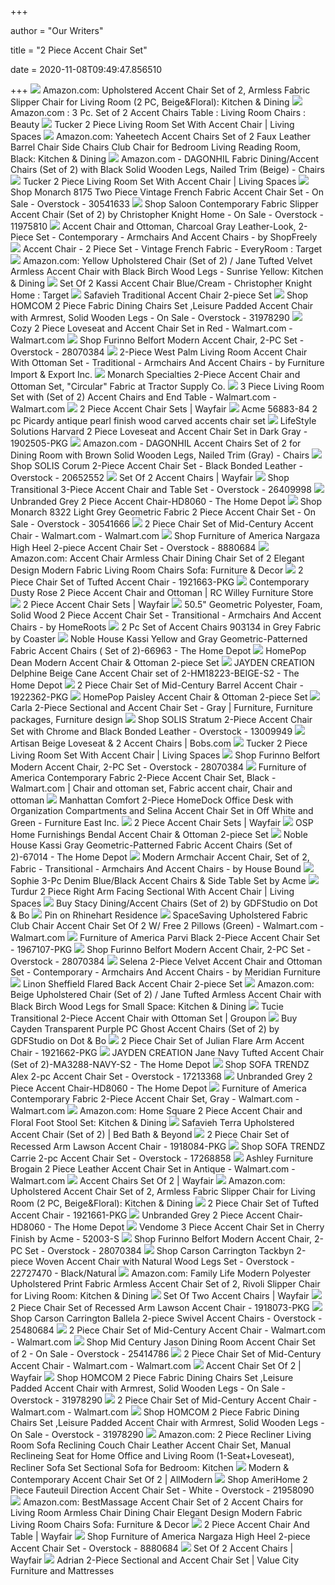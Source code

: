 +++
        
author = "Our Writers"
        
title = "2 Piece Accent Chair Set"
        
date = 2020-11-08T09:49:47.856510
        
+++
[ ![](https://images-na.ssl-images-amazon.com/images/I/81PursuqZJL._AC_SX522_.jpg)](https://images-na.ssl-images-amazon.com/images/I/81PursuqZJL._AC_SX522_.jpg) Amazon.com: Upholstered Accent Chair Set of 2, Armless Fabric Slipper Chair  for Living Room (2 PC, Beige&Floral): Kitchen & Dining
[ ![](https://images-na.ssl-images-amazon.com/images/I/71t5PTqwMML._SX355_.jpg)](https://images-na.ssl-images-amazon.com/images/I/71t5PTqwMML._SX355_.jpg) Amazon.com : 3 Pc. Set of 2 Accent Chairs Table : Living Room Chairs :  Beauty
[ ![](https://www.livingspaces.com/globalassets/productassets/200000-299999/240000-249999/244000-244999/244000-244099/244078/244078_grey_fabric_2_piece_living_room_set_with_accent_chair_signature_01.jpg?w=1911&h=1288&mode=pad)](https://www.livingspaces.com/globalassets/productassets/200000-299999/240000-249999/244000-244999/244000-244099/244078/244078_grey_fabric_2_piece_living_room_set_with_accent_chair_signature_01.jpg?w=1911&h=1288&mode=pad) Tucker 2 Piece Living Room Set With Accent Chair | Living Spaces
[ ![](https://images-na.ssl-images-amazon.com/images/I/31QxKbp%2BmLL._AC_.jpg)](https://images-na.ssl-images-amazon.com/images/I/31QxKbp%2BmLL._AC_.jpg) Amazon.com: Yaheetech Accent Chairs Set of 2 Faux Leather Barrel Chair Side  Chairs Club Chair for Bedroom Living Reading Room, Black: Kitchen & Dining
[ ![](https://images-na.ssl-images-amazon.com/images/I/81umClK51gL._AC_SX522_.jpg)](https://images-na.ssl-images-amazon.com/images/I/81umClK51gL._AC_SX522_.jpg) Amazon.com - DAGONHIL Fabric Dining/Accent Chairs (Set of 2) with Black  Solid Wooden Legs, Nailed Trim (Beige) - Chairs
[ ![](https://www.livingspaces.com/globalassets/productassets/200000-299999/240000-249999/244000-244999/244000-244099/244082/244082_grey_fabric_accent_chair_signature_1.jpg?w=415&h=280&mode=pad)](https://www.livingspaces.com/globalassets/productassets/200000-299999/240000-249999/244000-244999/244000-244099/244082/244082_grey_fabric_accent_chair_signature_1.jpg?w=415&h=280&mode=pad) Tucker 2 Piece Living Room Set With Accent Chair | Living Spaces
[ ![](https://ak1.ostkcdn.com/images/products/is/images/direct/040ea4fa35803d72bc084809e39f552977544b06/Monarch-8175-Two-Piece-Vintage-French-Fabric-Accent-Chair-Set.jpg?impolicy=medium)](https://ak1.ostkcdn.com/images/products/is/images/direct/040ea4fa35803d72bc084809e39f552977544b06/Monarch-8175-Two-Piece-Vintage-French-Fabric-Accent-Chair-Set.jpg?impolicy=medium) Shop Monarch 8175 Two Piece Vintage French Fabric Accent Chair Set - On  Sale - Overstock - 30541633
[ ![](https://ak1.ostkcdn.com/images/products/11975810/Saloon-Contemporary-Fabric-Slipper-Accent-Chair-Set-of-2-by-Christopher-Knight-Home-f1e255b4-61c3-4e18-917c-a539361241f5.jpg)](https://ak1.ostkcdn.com/images/products/11975810/Saloon-Contemporary-Fabric-Slipper-Accent-Chair-Set-of-2-by-Christopher-Knight-Home-f1e255b4-61c3-4e18-917c-a539361241f5.jpg) Shop Saloon Contemporary Fabric Slipper Accent Chair (Set of 2) by  Christopher Knight Home - On Sale - Overstock - 11975810
[ ![](https://st.hzcdn.com/simgs/ae0110f80a905856_4-4034/home-design.jpg)](https://st.hzcdn.com/simgs/ae0110f80a905856_4-4034/home-design.jpg) Accent Chair and Ottoman, Charcoal Gray Leather-Look, 2-Piece Set -  Contemporary - Armchairs And Accent Chairs - by ShopFreely
[ ![](https://target.scene7.com/is/image/Target/GUEST_e228fccf-3c78-4a9d-b2c1-08cde1e4a1a7?wid=488&hei=488&fmt=pjpeg)](https://target.scene7.com/is/image/Target/GUEST_e228fccf-3c78-4a9d-b2c1-08cde1e4a1a7?wid=488&hei=488&fmt=pjpeg) Accent Chair - 2 Piece Set - Vintage French Fabric - EveryRoom : Target
[ ![](https://images-na.ssl-images-amazon.com/images/I/716iXsItM8L._AC_SX522_.jpg)](https://images-na.ssl-images-amazon.com/images/I/716iXsItM8L._AC_SX522_.jpg) Amazon.com: Yellow Upholstered Chair (Set of 2) / Jane Tufted Velvet  Armless Accent Chair with Black Birch Wood Legs - Sunrise Yellow: Kitchen &  Dining
[ ![](https://target.scene7.com/is/image/Target/GUEST_16d8adc6-4801-43c4-9f53-c801cf85b6c4?wid=488&hei=488&fmt=pjpeg)](https://target.scene7.com/is/image/Target/GUEST_16d8adc6-4801-43c4-9f53-c801cf85b6c4?wid=488&hei=488&fmt=pjpeg) Set Of 2 Kassi Accent Chair Blue/Cream - Christopher Knight Home : Target
[ ![](https://media.kohlsimg.com/is/image/kohls/2840584_Taupe?wid=600&hei=600&op_sharpen=1)](https://media.kohlsimg.com/is/image/kohls/2840584_Taupe?wid=600&hei=600&op_sharpen=1) Safavieh Traditional Accent Chair 2-piece Set
[ ![](https://ak1.ostkcdn.com/images/products/is/images/direct/0f0d7b82badc5195bfb2ff4902f7b5ac5e15d085/HOMCOM-2-Piece-Fabric-Dining-Chairs-Set-%2CLeisure-Padded-Accent-Chair-with-Armrest%2C-Solid-Wooden-Legs.jpg?impolicy=medium)](https://ak1.ostkcdn.com/images/products/is/images/direct/0f0d7b82badc5195bfb2ff4902f7b5ac5e15d085/HOMCOM-2-Piece-Fabric-Dining-Chairs-Set-%2CLeisure-Padded-Accent-Chair-with-Armrest%2C-Solid-Wooden-Legs.jpg?impolicy=medium) Shop HOMCOM 2 Piece Fabric Dining Chairs Set ,Leisure Padded Accent Chair  with Armrest, Solid Wooden Legs - On Sale - Overstock - 31978290
[ ![](https://i5.walmartimages.com/asr/09dbbd60-e431-476d-9110-7c02d84b7980_1.c9444423abb5b7bf821b53cfc08bafdd.jpeg)](https://i5.walmartimages.com/asr/09dbbd60-e431-476d-9110-7c02d84b7980_1.c9444423abb5b7bf821b53cfc08bafdd.jpeg) Cozy 2 Piece Loveseat and Accent Chair Set in Red - Walmart.com -  Walmart.com
[ ![](https://ak1.ostkcdn.com/images/products/28070384/Furinno-Belfort-Modern-Accent-Chair-2-PC-Set-e29be03e-f71c-426e-b993-bdec59cafa32.jpg)](https://ak1.ostkcdn.com/images/products/28070384/Furinno-Belfort-Modern-Accent-Chair-2-PC-Set-e29be03e-f71c-426e-b993-bdec59cafa32.jpg) Shop Furinno Belfort Modern Accent Chair, 2-PC Set - Overstock - 28070384
[ ![](https://st.hzcdn.com/simgs/5e21592e0d0d2e26_4-4650/home-design.jpg)](https://st.hzcdn.com/simgs/5e21592e0d0d2e26_4-4650/home-design.jpg) 2-Piece West Palm Living Room Accent Chair With Ottoman Set - Traditional -  Armchairs And Accent Chairs - by Furniture Import & Export Inc.
[ ![](https://media.tractorsupply.com/is/image/TractorSupplyCompany/1291724?$456$)](https://media.tractorsupply.com/is/image/TractorSupplyCompany/1291724?$456$) Monarch Specialties 2-Piece Accent Chair and Ottoman Set, "Circular" Fabric  at Tractor Supply Co.
[ ![](https://i5.walmartimages.com/asr/071ee40f-0c64-4921-812d-b82b8afd7136_1.81dd3062263d2a093073604e5fc21c4a.jpeg)](https://i5.walmartimages.com/asr/071ee40f-0c64-4921-812d-b82b8afd7136_1.81dd3062263d2a093073604e5fc21c4a.jpeg) 3 Piece Living Room Set with (Set of 2) Accent Chairs and End Table -  Walmart.com - Walmart.com
[ ![](https://secure.img1-fg.wfcdn.com/im/18177364/resize-h600-w600%5Ecompr-r85/8648/86484346/Dining+Chair+Tufted+Armless+Chair+Upholstered+Accent+Chair%2C+Set+Of+6+%28Grey%29+%28Set+of+6%29.jpg)](https://secure.img1-fg.wfcdn.com/im/18177364/resize-h600-w600%5Ecompr-r85/8648/86484346/Dining+Chair+Tufted+Armless+Chair+Upholstered+Accent+Chair%2C+Set+Of+6+%28Grey%29+%28Set+of+6%29.jpg) 2 Piece Accent Chair Sets | Wayfair
[ ![](https://www.ambfurniture.com/images/D/56883-56884.jpg)](https://www.ambfurniture.com/images/D/56883-56884.jpg) Acme 56883-84 2 pc Picardy antique pearl finish wood carved accents chair  set
[ ![](https://media.cymaxstores.com/Images/69/1902505-L.jpg)](https://media.cymaxstores.com/Images/69/1902505-L.jpg) LifeStyle Solutions Harvard 2 Piece Loveseat and Accent Chair Set in Dark  Gray - 1902505-PKG
[ ![](https://images-na.ssl-images-amazon.com/images/I/91aR3FOowcL._AC_SX522_.jpg)](https://images-na.ssl-images-amazon.com/images/I/91aR3FOowcL._AC_SX522_.jpg) Amazon.com - DAGONHIL Accent Chairs Set of 2 for Dining Room with Brown  Solid Wooden Legs, Nailed Trim (Gray) - Chairs
[ ![](https://ak1.ostkcdn.com/images/products/20652552/SOLIS-Corum-2-Piece-Accent-Chair-Set-Black-Bonded-Leather-68b8e342-d7b8-42c0-bc5b-544a2e24e463_600.jpg?impolicy=medium)](https://ak1.ostkcdn.com/images/products/20652552/SOLIS-Corum-2-Piece-Accent-Chair-Set-Black-Bonded-Leather-68b8e342-d7b8-42c0-bc5b-544a2e24e463_600.jpg?impolicy=medium) Shop SOLIS Corum 2-Piece Accent Chair Set - Black Bonded Leather -  Overstock - 20652552
[ ![](https://secure.img1-ag.wfcdn.com/im/69889490/resize-h310-w310%5Ecompr-r85/1247/124754932/amrjeet-accent-parsons-chair-set-of-2.jpg)](https://secure.img1-ag.wfcdn.com/im/69889490/resize-h310-w310%5Ecompr-r85/1247/124754932/amrjeet-accent-parsons-chair-set-of-2.jpg) Set Of 2 Accent Chairs | Wayfair
[ ![](https://ak1.ostkcdn.com/images/products/26409998/Transitional-3-Piece-Accent-Chair-and-Table-Set-15d4ef8d-1b18-473e-a484-d20a549e65ac_600.jpg?impolicy=medium)](https://ak1.ostkcdn.com/images/products/26409998/Transitional-3-Piece-Accent-Chair-and-Table-Set-15d4ef8d-1b18-473e-a484-d20a549e65ac_600.jpg?impolicy=medium) Shop Transitional 3-Piece Accent Chair and Table Set - Overstock - 26409998
[ ![](http://images.homedepot-static.com/productImages/0b1f1986-4fd0-47f7-91d0-80ac1ff73c08/svn/grey-accent-chairs-hd8060-64_1000.jpg)](http://images.homedepot-static.com/productImages/0b1f1986-4fd0-47f7-91d0-80ac1ff73c08/svn/grey-accent-chairs-hd8060-64_1000.jpg) Unbranded Grey 2 Piece Accent Chair-HD8060 - The Home Depot
[ ![](https://ak1.ostkcdn.com/images/products/is/images/direct/6b9e802b87e7a234de5ebfc3c58364fa9fba4c34/Monarch-8322-Light-Grey-Geometric-Fabric-2-Piece-Accent-Chair-Set.jpg?impolicy=medium)](https://ak1.ostkcdn.com/images/products/is/images/direct/6b9e802b87e7a234de5ebfc3c58364fa9fba4c34/Monarch-8322-Light-Grey-Geometric-Fabric-2-Piece-Accent-Chair-Set.jpg?impolicy=medium) Shop Monarch 8322 Light Grey Geometric Fabric 2 Piece Accent Chair Set - On  Sale - Overstock - 30541666
[ ![](https://i5.walmartimages.com/asr/49f4b0c4-01a1-425f-9545-86ea6ccd6d6f_1.b305da877607e2a3ccdfe62e7b4a4c49.jpeg)](https://i5.walmartimages.com/asr/49f4b0c4-01a1-425f-9545-86ea6ccd6d6f_1.b305da877607e2a3ccdfe62e7b4a4c49.jpeg) 2 Piece Chair Set of Mid-Century Accent Chair - Walmart.com - Walmart.com
[ ![](https://ak1.ostkcdn.com/images/products/is/images/direct/9e6ecc7c71e41989a339f0039a23f0662b1fcb04/Furniture-of-America-Nargaza-High-Heel-2-piece-Accent-Chair-Set.jpg?impolicy=medium)](https://ak1.ostkcdn.com/images/products/is/images/direct/9e6ecc7c71e41989a339f0039a23f0662b1fcb04/Furniture-of-America-Nargaza-High-Heel-2-piece-Accent-Chair-Set.jpg?impolicy=medium) Shop Furniture of America Nargaza High Heel 2-piece Accent Chair Set -  Overstock - 8880684
[ ![](https://images-na.ssl-images-amazon.com/images/I/717EXrqQcEL._AC_SY355_.jpg)](https://images-na.ssl-images-amazon.com/images/I/717EXrqQcEL._AC_SY355_.jpg) Amazon.com: Accent Chair Armless Chair Dining Chair Set of 2 Elegant Design  Modern Fabric Living Room Chairs Sofa: Furniture & Decor
[ ![](https://media.cymaxstores.com/Images/5013/1921663-L.jpg)](https://media.cymaxstores.com/Images/5013/1921663-L.jpg) 2 Piece Chair Set of Tufted Accent Chair - 1921663-PKG
[ ![](http://static.rcwilley.com/products/112012868/Contemporary-Dusty-Rose-2-Piece-Accent-Chair-and-Ottoman-rcwilley-image1~800.jpg)](http://static.rcwilley.com/products/112012868/Contemporary-Dusty-Rose-2-Piece-Accent-Chair-and-Ottoman-rcwilley-image1~800.jpg) Contemporary Dusty Rose 2 Piece Accent Chair and Ottoman | RC Willey  Furniture Store
[ ![](https://secure.img1-fg.wfcdn.com/im/89294594/resize-h310-w310%5Ecompr-r85/1019/101968145/adal-mid-century-modern-light-grey-fabric-upholstered-antique-oak-finished-2-piece-wood-armchair-and-ottoman-set.jpg)](https://secure.img1-fg.wfcdn.com/im/89294594/resize-h310-w310%5Ecompr-r85/1019/101968145/adal-mid-century-modern-light-grey-fabric-upholstered-antique-oak-finished-2-piece-wood-armchair-and-ottoman-set.jpg) 2 Piece Accent Chair Sets | Wayfair
[ ![](https://st.hzcdn.com/simgs/0551d42f0defb3fe_4-0124/home-design.jpg)](https://st.hzcdn.com/simgs/0551d42f0defb3fe_4-0124/home-design.jpg) 50.5" Geometric Polyester, Foam, Solid Wood 2 Piece Accent Chair Set -  Transitional - Armchairs And Accent Chairs - by HomeRoots
[ ![](https://www.furnituredepot.com/cachedimages/9/972426ccee366b0938eb8a57fbb4710b.image.1024x1024.jpg)](https://www.furnituredepot.com/cachedimages/9/972426ccee366b0938eb8a57fbb4710b.image.1024x1024.jpg) 2 Pc Set of Accent Chairs 903134 in Grey Fabric by Coaster
[ ![](https://images.homedepot-static.com/productImages/68cb44d0-9ee9-46e3-9568-6daa150ee5bc/svn/yellow-and-gray-noble-house-accent-chairs-66963-64_600.jpg)](https://images.homedepot-static.com/productImages/68cb44d0-9ee9-46e3-9568-6daa150ee5bc/svn/yellow-and-gray-noble-house-accent-chairs-66963-64_600.jpg) Noble House Kassi Yellow and Gray Geometric-Patterned Fabric Accent Chairs ( Set of 2)-66963 - The Home Depot
[ ![](https://media.kohlsimg.com/is/image/kohls/3865668_Light_Brown?wid=600&hei=600&op_sharpen=1)](https://media.kohlsimg.com/is/image/kohls/3865668_Light_Brown?wid=600&hei=600&op_sharpen=1) HomePop Dean Modern Accent Chair & Ottoman 2-piece Set
[ ![](https://images.homedepot-static.com/productImages/45d23d2d-c0c7-4cb6-b436-46eb3d5dd164/svn/beige-jayden-creation-accent-chairs-hm18223-beige-s2-64_1000.jpg)](https://images.homedepot-static.com/productImages/45d23d2d-c0c7-4cb6-b436-46eb3d5dd164/svn/beige-jayden-creation-accent-chairs-hm18223-beige-s2-64_1000.jpg) JAYDEN CREATION Delphine Beige Cane Accent Chair set of 2-HM18223-BEIGE-S2  - The Home Depot
[ ![](https://media.cymaxstores.com/Images/5013/1922362-L.jpg)](https://media.cymaxstores.com/Images/5013/1922362-L.jpg) 2 Piece Chair Set of Mid-Century Barrel Accent Chair - 1922362-PKG
[ ![](https://media.kohlsimg.com/is/image/kohls/2669949?wid=600&hei=600&op_sharpen=1)](https://media.kohlsimg.com/is/image/kohls/2669949?wid=600&hei=600&op_sharpen=1) HomePop Paisley Accent Chair & Ottoman 2-piece Set
[ ![](https://i.pinimg.com/474x/b0/92/46/b09246fa192c5803bb1801ccac0aa229.jpg)](https://i.pinimg.com/474x/b0/92/46/b09246fa192c5803bb1801ccac0aa229.jpg) Carla 2-Piece Sectional and Accent Chair Set - Gray | Furniture, Furniture  packages, Furniture design
[ ![](https://ak1.ostkcdn.com/images/products/13009949/SOLIS-Stratum-2-Piece-Accent-Chair-Set-with-Chrome-and-Black-Bonded-Leather-b22faf1f-727d-4661-acf4-60b8ac068a88.jpg)](https://ak1.ostkcdn.com/images/products/13009949/SOLIS-Stratum-2-Piece-Accent-Chair-Set-with-Chrome-and-Black-Bonded-Leather-b22faf1f-727d-4661-acf4-60b8ac068a88.jpg) Shop SOLIS Stratum 2-Piece Accent Chair Set with Chrome and Black Bonded  Leather - Overstock - 13009949
[ ![](https://productimages.mybobs.com/20040642/20040642_gallery_01_wide.jpg)](https://productimages.mybobs.com/20040642/20040642_gallery_01_wide.jpg) Artisan Beige Loveseat & 2 Accent Chairs | Bobs.com
[ ![](https://www.livingspaces.com/globalassets/productassets/200000-299999/240000-249999/244000-244999/244000-244099/244078/244078_grey_fabric_sectional_with_accent_chair_room_15.jpg?w=415&h=280&mode=pad)](https://www.livingspaces.com/globalassets/productassets/200000-299999/240000-249999/244000-244999/244000-244099/244078/244078_grey_fabric_sectional_with_accent_chair_room_15.jpg?w=415&h=280&mode=pad) Tucker 2 Piece Living Room Set With Accent Chair | Living Spaces
[ ![](https://ak1.ostkcdn.com/images/products/28070384/Furinno-Belfort-Modern-Accent-Chair-2-PC-Set-bfdbf082-ffa4-4f70-8011-fb9257ec70d7_600.jpg?impolicy=medium)](https://ak1.ostkcdn.com/images/products/28070384/Furinno-Belfort-Modern-Accent-Chair-2-PC-Set-bfdbf082-ffa4-4f70-8011-fb9257ec70d7_600.jpg?impolicy=medium) Shop Furinno Belfort Modern Accent Chair, 2-PC Set - Overstock - 28070384
[ ![](https://i.pinimg.com/474x/b9/04/d8/b904d87519418106d572d0065a8004c5.jpg)](https://i.pinimg.com/474x/b9/04/d8/b904d87519418106d572d0065a8004c5.jpg) Furniture of America Contemporary Fabric 2-Piece Accent Chair Set, Black -  Walmart.com | Chair and ottoman set, Fabric accent chair, Chair and ottoman
[ ![](https://cdn11.bigcommerce.com/s-4gyxy1/images/stencil/1280x1280/products/74146/250730/2-2532511020564-A_zps6ohngpjq__46851.1585854161.jpg?c=2)](https://cdn11.bigcommerce.com/s-4gyxy1/images/stencil/1280x1280/products/74146/250730/2-2532511020564-A_zps6ohngpjq__46851.1585854161.jpg?c=2) Manhattan Comfort 2-Piece HomeDock Office Desk with Organization  Compartments and Selina Accent Chair Set in Off White and Green - Furniture  East Inc.
[ ![](https://secure.img1-fg.wfcdn.com/im/14865955/resize-h310-w310%5Ecompr-r85/1229/122923069/tufted-arm-dining-accent-chair-set-of-6-beige-set-of-6.jpg)](https://secure.img1-fg.wfcdn.com/im/14865955/resize-h310-w310%5Ecompr-r85/1229/122923069/tufted-arm-dining-accent-chair-set-of-6-beige-set-of-6.jpg) 2 Piece Accent Chair Sets | Wayfair
[ ![](https://media.kohlsimg.com/is/image/kohls/3649448_Navy?wid=600&hei=600&op_sharpen=1)](https://media.kohlsimg.com/is/image/kohls/3649448_Navy?wid=600&hei=600&op_sharpen=1) OSP Home Furnishings Bendal Accent Chair & Ottoman 2-piece Set
[ ![](https://images.homedepot-static.com/productImages/d6d97b24-5e96-40cf-a3e0-7cf7e8608f42/svn/gray-and-matte-black-noble-house-accent-chairs-67014-64_600.jpg)](https://images.homedepot-static.com/productImages/d6d97b24-5e96-40cf-a3e0-7cf7e8608f42/svn/gray-and-matte-black-noble-house-accent-chairs-67014-64_600.jpg) Noble House Kassi Gray Geometric-Patterned Fabric Accent Chairs (Set of 2)-67014  - The Home Depot
[ ![](https://st.hzcdn.com/simgs/1ec19e8a0c86abb8_4-0686/home-design.jpg)](https://st.hzcdn.com/simgs/1ec19e8a0c86abb8_4-0686/home-design.jpg) Modern Armchair Accent Chair, Set of 2, Fabric - Transitional - Armchairs  And Accent Chairs - by House Bound
[ ![](https://sep.yimg.com/ca/I/yhst-140356018263620_2640_75194352099)](https://sep.yimg.com/ca/I/yhst-140356018263620_2640_75194352099) Sophie 3-Pc Denim Blue/Black Accent Chairs & Side Table Set by Acme
[ ![](https://www.livingspaces.com/globalassets/productassets/200000-299999/240000-249999/240000-240999/240300-240399/240326/240326_grey_fabric_two_piece_sectional_living_room_set_1.jpg?w=415&h=280&mode=pad)](https://www.livingspaces.com/globalassets/productassets/200000-299999/240000-249999/240000-240999/240300-240399/240326/240326_grey_fabric_two_piece_sectional_living_room_set_1.jpg?w=415&h=280&mode=pad) Turdur 2 Piece Right Arm Facing Sectional With Accent Chair | Living Spaces
[ ![](https://cdn1.ykso.co/greatdealfurniture/product/stacy-dining-accent-chairs-set-of-2/images/8b6dfa5/1556890714/generous.jpg)](https://cdn1.ykso.co/greatdealfurniture/product/stacy-dining-accent-chairs-set-of-2/images/8b6dfa5/1556890714/generous.jpg) Buy Stacy Dining/Accent Chairs (Set of 2) by GDFStudio on Dot & Bo
[ ![](https://i.pinimg.com/originals/3e/60/88/3e60884268f2846d4a7563ad0e7780b0.png)](https://i.pinimg.com/originals/3e/60/88/3e60884268f2846d4a7563ad0e7780b0.png) Pin on Rhinehart Residence
[ ![](https://i5.walmartimages.com/asr/2499967e-b53e-482e-8aae-27aa2885e016_1.2ebb3ddc6ee9b569c3700146a1901e50.jpeg?odnWidth=612&odnHeight=612&odnBg=ffffff)](https://i5.walmartimages.com/asr/2499967e-b53e-482e-8aae-27aa2885e016_1.2ebb3ddc6ee9b569c3700146a1901e50.jpeg?odnWidth=612&odnHeight=612&odnBg=ffffff) SpaceSaving Upholstered Fabric Club Chair Accent Chair Set Of 2 W/ Free 2  Pillows (Green) - Walmart.com - Walmart.com
[ ![](https://media.cymaxstores.com/Images/4670/1967107-L.jpg)](https://media.cymaxstores.com/Images/4670/1967107-L.jpg) Furniture of America Parvi Black 2-Piece Accent Chair Set - 1967107-PKG
[ ![](https://ak1.ostkcdn.com/images/products/28070384/Furinno-Belfort-Modern-Accent-Chair-2-PC-Set-6afa04d6-6a7b-4e84-bf6d-0dff7cb87939_600.jpg?impolicy=medium)](https://ak1.ostkcdn.com/images/products/28070384/Furinno-Belfort-Modern-Accent-Chair-2-PC-Set-6afa04d6-6a7b-4e84-bf6d-0dff7cb87939_600.jpg?impolicy=medium) Shop Furinno Belfort Modern Accent Chair, 2-PC Set - Overstock - 28070384
[ ![](https://st.hzcdn.com/simgs/133148e90b7b48e9_4-8272/home-design.jpg)](https://st.hzcdn.com/simgs/133148e90b7b48e9_4-8272/home-design.jpg) Selena 2-Piece Velvet Accent Chair and Ottoman Set - Contemporary -  Armchairs And Accent Chairs - by Meridian Furniture
[ ![](https://media.kohlsimg.com/is/image/kohls/2847502_Gray?wid=600&hei=600&op_sharpen=1)](https://media.kohlsimg.com/is/image/kohls/2847502_Gray?wid=600&hei=600&op_sharpen=1) Linon Sheffield Flared Back Accent Chair 2-piece Set
[ ![](https://images-na.ssl-images-amazon.com/images/I/81Lq7KMLM7L._AC_SX522_.jpg)](https://images-na.ssl-images-amazon.com/images/I/81Lq7KMLM7L._AC_SX522_.jpg) Amazon.com: Beige Upholstered Chair (Set of 2) / Jane Tufted Armless Accent  Chair with Black Birch Wood Legs for Small Space: Kitchen & Dining
[ ![](https://img.grouponcdn.com/stores/2URR53WiGFzB4KxgvS1F73BNrrbh/storesoi29555195-5000x3000/v1/c700x420.jpg)](https://img.grouponcdn.com/stores/2URR53WiGFzB4KxgvS1F73BNrrbh/storesoi29555195-5000x3000/v1/c700x420.jpg) Tucie Transitional 2-Piece Accent Chair with Ottoman Set | Groupon
[ ![](https://cdn1.ykso.co/greatdealfurniture/product/cayden-transparent-purple-pc-ghost-accent-chairs-set-of-2/images/b9d0def/1490749212/generous.jpg)](https://cdn1.ykso.co/greatdealfurniture/product/cayden-transparent-purple-pc-ghost-accent-chairs-set-of-2/images/b9d0def/1490749212/generous.jpg) Buy Cayden Transparent Purple PC Ghost Accent Chairs (Set of 2) by  GDFStudio on Dot & Bo
[ ![](https://media.cymaxstores.com/Images/5013/1921662-L.jpg)](https://media.cymaxstores.com/Images/5013/1921662-L.jpg) 2 Piece Chair Set of Julian Flare Arm Accent Chair - 1921662-PKG
[ ![](https://images.homedepot-static.com/productImages/bd26d677-ebdb-49c7-9464-ce87ee35dc86/svn/navy-jayden-creation-accent-chairs-ma3288-navy-s2-64_600.jpg)](https://images.homedepot-static.com/productImages/bd26d677-ebdb-49c7-9464-ce87ee35dc86/svn/navy-jayden-creation-accent-chairs-ma3288-navy-s2-64_600.jpg) JAYDEN CREATION Jane Navy Tufted Accent Chair (Set of 2)-MA3288-NAVY-S2 -  The Home Depot
[ ![](https://ak1.ostkcdn.com/images/products/17213368/SOFA-TRENDZ-Alex-2-pc-Accent-Chair-Set-62257f83-9798-4899-b617-3c7e7a7071cd.jpg)](https://ak1.ostkcdn.com/images/products/17213368/SOFA-TRENDZ-Alex-2-pc-Accent-Chair-Set-62257f83-9798-4899-b617-3c7e7a7071cd.jpg) Shop SOFA TRENDZ Alex 2-pc Accent Chair Set - Overstock - 17213368
[ ![](https://images.homedepot-static.com/productImages/37c3a572-81ea-4fad-917d-2ff4f11e1d9e/svn/grey-accent-chairs-hd8060-31_600.jpg)](https://images.homedepot-static.com/productImages/37c3a572-81ea-4fad-917d-2ff4f11e1d9e/svn/grey-accent-chairs-hd8060-31_600.jpg) Unbranded Grey 2 Piece Accent Chair-HD8060 - The Home Depot
[ ![](https://i5.walmartimages.com/asr/a2db65f3-331f-4c59-b6a4-db11b2e3b22f_1.42d1f08e30a4a613e605aa277dc3ce71.jpeg?odnWidth=612&odnHeight=612&odnBg=ffffff)](https://i5.walmartimages.com/asr/a2db65f3-331f-4c59-b6a4-db11b2e3b22f_1.42d1f08e30a4a613e605aa277dc3ce71.jpeg?odnWidth=612&odnHeight=612&odnBg=ffffff) Furniture of America Contemporary Fabric 2-Piece Accent Chair Set, Gray -  Walmart.com - Walmart.com
[ ![](https://images-na.ssl-images-amazon.com/images/I/41R9LnnucRL._SR600%2C315_PIWhiteStrip%2CBottomLeft%2C0%2C35_SCLZZZZZZZ_.jpg)](https://images-na.ssl-images-amazon.com/images/I/41R9LnnucRL._SR600%2C315_PIWhiteStrip%2CBottomLeft%2C0%2C35_SCLZZZZZZZ_.jpg) Amazon.com: Home Square 2 Piece Accent Chair and Floral Foot Stool Set:  Kitchen & Dining
[ ![](https://b3h2.scene7.com/is/image/BedBathandBeyond/122537661703421p?$690$&wid=690&hei=690)](https://b3h2.scene7.com/is/image/BedBathandBeyond/122537661703421p?$690$&wid=690&hei=690) Safavieh Terra Upholstered Accent Chair (Set of 2) | Bed Bath & Beyond
[ ![](https://media.cymaxstores.com/Images/5013/1918084-L.jpg)](https://media.cymaxstores.com/Images/5013/1918084-L.jpg) 2 Piece Chair Set of Recessed Arm Lawson Accent Chair - 1918084-PKG
[ ![](https://ak1.ostkcdn.com/images/products/17268858/SOFA-TRENDZ-Carrie-2-pc-Accent-Chair-Set-9c58e77d-2182-45df-a640-3e7b8750dc79.jpg)](https://ak1.ostkcdn.com/images/products/17268858/SOFA-TRENDZ-Carrie-2-pc-Accent-Chair-Set-9c58e77d-2182-45df-a640-3e7b8750dc79.jpg) Shop SOFA TRENDZ Carrie 2-pc Accent Chair Set - Overstock - 17268858
[ ![](https://i5.walmartimages.com/asr/06938936-afc4-417f-a9e5-79d25c98241f_1.8b15945e09cf502ec8a04bb2e91509ab.jpeg?odnWidth=612&odnHeight=612&odnBg=ffffff)](https://i5.walmartimages.com/asr/06938936-afc4-417f-a9e5-79d25c98241f_1.8b15945e09cf502ec8a04bb2e91509ab.jpeg?odnWidth=612&odnHeight=612&odnBg=ffffff) Ashley Furniture Brogain 2 Piece Leather Accent Chair Set in Antique -  Walmart.com - Walmart.com
[ ![](https://secure.img1-fg.wfcdn.com/im/80813216/resize-h310-w310%5Ecompr-r85/1229/122923066/tufted-dining-accent-chair-set-of-6-beige-set-of-6.jpg)](https://secure.img1-fg.wfcdn.com/im/80813216/resize-h310-w310%5Ecompr-r85/1229/122923066/tufted-dining-accent-chair-set-of-6-beige-set-of-6.jpg) Accent Chairs Set Of 2 | Wayfair
[ ![](https://m.media-amazon.com/images/I/61bL7M9UyBL._AC_UL400_.jpg)](https://m.media-amazon.com/images/I/61bL7M9UyBL._AC_UL400_.jpg) Amazon.com: Upholstered Accent Chair Set of 2, Armless Fabric Slipper Chair  for Living Room (2 PC, Beige&Floral): Kitchen & Dining
[ ![](https://media.cymaxstores.com/Images/5013/1921661-L.jpg)](https://media.cymaxstores.com/Images/5013/1921661-L.jpg) 2 Piece Chair Set of Tufted Accent Chair - 1921661-PKG
[ ![](https://images.homedepot-static.com/productImages/7c54be26-128b-4ca8-9a98-95c8bf8c3527/svn/grey-accent-chairs-hd8060-1f_600.jpg)](https://images.homedepot-static.com/productImages/7c54be26-128b-4ca8-9a98-95c8bf8c3527/svn/grey-accent-chairs-hd8060-1f_600.jpg) Unbranded Grey 2 Piece Accent Chair-HD8060 - The Home Depot
[ ![](https://www.homecinemacenter.com/v/vspfiles/photos/ACME-52003-S-2.jpg?v-cache=1404150419)](https://www.homecinemacenter.com/v/vspfiles/photos/ACME-52003-S-2.jpg?v-cache=1404150419) Vendome 3 Piece Accent Chair Set in Cherry Finish by Acme - 52003-S
[ ![](https://ak1.ostkcdn.com/images/products/28070384/Furinno-Belfort-Modern-Accent-Chair-2-PC-Set-bd7935af-9f44-4851-b946-ed12d8e497a9_600.jpg?impolicy=medium)](https://ak1.ostkcdn.com/images/products/28070384/Furinno-Belfort-Modern-Accent-Chair-2-PC-Set-bd7935af-9f44-4851-b946-ed12d8e497a9_600.jpg?impolicy=medium) Shop Furinno Belfort Modern Accent Chair, 2-PC Set - Overstock - 28070384
[ ![](https://ak1.ostkcdn.com/images/products/is/images/direct/c9175be1afff72ee3e043c9d2d59a4504e6bb8b8/Carson-Carrington-Tackbyn-2-piece-Woven-Accent-Chair-with-Natural-Wood-Legs-Set.jpg?impolicy=medium)](https://ak1.ostkcdn.com/images/products/is/images/direct/c9175be1afff72ee3e043c9d2d59a4504e6bb8b8/Carson-Carrington-Tackbyn-2-piece-Woven-Accent-Chair-with-Natural-Wood-Legs-Set.jpg?impolicy=medium) Shop Carson Carrington Tackbyn 2-piece Woven Accent Chair with Natural Wood  Legs Set - Overstock - 22727470 - Black/Natural
[ ![](https://images-na.ssl-images-amazon.com/images/I/71B4Nmh6JlL._AC_SX522_.jpg)](https://images-na.ssl-images-amazon.com/images/I/71B4Nmh6JlL._AC_SX522_.jpg) Amazon.com: Family Life Modern Polyester Upholstered Print Fabric Armless Accent  Chair Set of 2, Rivoli Slipper Chair for Living Room: Kitchen & Dining
[ ![](https://secure.img1-fg.wfcdn.com/im/82142539/resize-h600-w600%5Ecompr-r85/1135/113560800/Jolene+Side+Chair+%28Set+of+2%29.jpg)](https://secure.img1-fg.wfcdn.com/im/82142539/resize-h600-w600%5Ecompr-r85/1135/113560800/Jolene+Side+Chair+%28Set+of+2%29.jpg) Set Of Two Accent Chairs | Wayfair
[ ![](https://media.cymaxstores.com/Images/5013/1918073-L.jpg)](https://media.cymaxstores.com/Images/5013/1918073-L.jpg) 2 Piece Chair Set of Recessed Arm Lawson Accent Chair - 1918073-PKG
[ ![](https://ak1.ostkcdn.com/images/products/25480684/Shaal-Swivel-Accent-Chairs-2-pc-Set-7bcc9748-2b44-4a80-9eb9-e36325e97d51_600.jpg?impolicy=medium)](https://ak1.ostkcdn.com/images/products/25480684/Shaal-Swivel-Accent-Chairs-2-pc-Set-7bcc9748-2b44-4a80-9eb9-e36325e97d51_600.jpg?impolicy=medium) Shop Carson Carrington Ballela 2-piece Swivel Accent Chairs - Overstock -  25480684
[ ![](https://i5.walmartimages.com/asr/f20d6a63-46fa-49c9-8e74-e6151bcbf9f3_1.ebc650554ded23fd296e31a5cdbb7728.jpeg)](https://i5.walmartimages.com/asr/f20d6a63-46fa-49c9-8e74-e6151bcbf9f3_1.ebc650554ded23fd296e31a5cdbb7728.jpeg) 2 Piece Chair Set of Mid-Century Accent Chair - Walmart.com - Walmart.com
[ ![](https://ak1.ostkcdn.com/images/products/25414786/Mid-Century-Jason-Dining-Room-Accent-Chair-Set-of-2-f30506a3-c02e-4bcc-8497-d89964885be2.jpg)](https://ak1.ostkcdn.com/images/products/25414786/Mid-Century-Jason-Dining-Room-Accent-Chair-Set-of-2-f30506a3-c02e-4bcc-8497-d89964885be2.jpg) Shop Mid Century Jason Dining Room Accent Chair Set of 2 - On Sale -  Overstock - 25414786
[ ![](https://i5.walmartimages.com/asr/7f098563-f20e-4be7-b5fe-a1f8dd386bca_1.1adc8dc703c903aa16ab1af77ffcb91d.jpeg)](https://i5.walmartimages.com/asr/7f098563-f20e-4be7-b5fe-a1f8dd386bca_1.1adc8dc703c903aa16ab1af77ffcb91d.jpeg) 2 Piece Chair Set of Mid-Century Accent Chair - Walmart.com - Walmart.com
[ ![](https://secure.img1-fg.wfcdn.com/im/89067132/resize-h600-w600%5Ecompr-r85/5293/52936420/Roseanna+Accent+Armchair.jpg)](https://secure.img1-fg.wfcdn.com/im/89067132/resize-h600-w600%5Ecompr-r85/5293/52936420/Roseanna+Accent+Armchair.jpg) Accent Chair Set Of 2 | Wayfair
[ ![](https://ak1.ostkcdn.com/images/products/is/images/direct/a472ba8bca0dd1425e880b00dc102025c764d99d/HOMCOM-2-Piece-Fabric-Dining-Chairs-Set-%2CLeisure-Padded-Accent-Chair-with-Armrest%2C-Solid-Wooden-Legs.jpg?impolicy=medium)](https://ak1.ostkcdn.com/images/products/is/images/direct/a472ba8bca0dd1425e880b00dc102025c764d99d/HOMCOM-2-Piece-Fabric-Dining-Chairs-Set-%2CLeisure-Padded-Accent-Chair-with-Armrest%2C-Solid-Wooden-Legs.jpg?impolicy=medium) Shop HOMCOM 2 Piece Fabric Dining Chairs Set ,Leisure Padded Accent Chair  with Armrest, Solid Wooden Legs - On Sale - Overstock - 31978290
[ ![](https://i5.walmartimages.com/asr/2f162186-65dc-47bc-8bd9-ad41b8e3949b_1.1a1dfbf3a225684a41845ee8a8191271.jpeg)](https://i5.walmartimages.com/asr/2f162186-65dc-47bc-8bd9-ad41b8e3949b_1.1a1dfbf3a225684a41845ee8a8191271.jpeg) 2 Piece Chair Set of Mid-Century Accent Chair - Walmart.com - Walmart.com
[ ![](https://ak1.ostkcdn.com/images/products/is/images/direct/8914709d9a3af8a4416b92058dd5abed8707fb68/HOMCOM-2-Piece-Fabric-Dining-Chairs-Set-%2CLeisure-Padded-Accent-Chair-with-Armrest%2C-Solid-Wooden-Legs.jpg?impolicy=medium)](https://ak1.ostkcdn.com/images/products/is/images/direct/8914709d9a3af8a4416b92058dd5abed8707fb68/HOMCOM-2-Piece-Fabric-Dining-Chairs-Set-%2CLeisure-Padded-Accent-Chair-with-Armrest%2C-Solid-Wooden-Legs.jpg?impolicy=medium) Shop HOMCOM 2 Piece Fabric Dining Chairs Set ,Leisure Padded Accent Chair  with Armrest, Solid Wooden Legs - On Sale - Overstock - 31978290
[ ![](https://images-na.ssl-images-amazon.com/images/I/71ryeKn9hsL._AC_SX522_.jpg)](https://images-na.ssl-images-amazon.com/images/I/71ryeKn9hsL._AC_SX522_.jpg) Amazon.com: 2 Piece Recliner Living Room Sofa Reclining Couch Chair Leather Accent  Chair Set, Manual Reclineing Seat for Home Office and Living Room  (1-Seat+Loveseat), Recliner Sofa Set Sectional Sofa for Bedroom: Kitchen
[ ![](https://secure.img1-fg.wfcdn.com/im/62669817/resize-h310-w310%5Ecompr-r85/9185/91854236/benning-side-chair.jpg)](https://secure.img1-fg.wfcdn.com/im/62669817/resize-h310-w310%5Ecompr-r85/9185/91854236/benning-side-chair.jpg) Modern & Contemporary Accent Chair Set Of 2 | AllModern
[ ![](https://ak1.ostkcdn.com/images/products/21958090/AmeriHome-2-Piece-Fauteuil-Direction-Accent-Chair-Set-White-218bc124-9ff8-4998-a8ec-f44ed6478ed7.jpg)](https://ak1.ostkcdn.com/images/products/21958090/AmeriHome-2-Piece-Fauteuil-Direction-Accent-Chair-Set-White-218bc124-9ff8-4998-a8ec-f44ed6478ed7.jpg) Shop AmeriHome 2 Piece Fauteuil Direction Accent Chair Set - White -  Overstock - 21958090
[ ![](https://images-na.ssl-images-amazon.com/images/I/71diW1GC3HL._AC_SY355_.jpg)](https://images-na.ssl-images-amazon.com/images/I/71diW1GC3HL._AC_SY355_.jpg) Amazon.com: BestMassage Accent Chair Set of 2 Accent Chairs for Living Room  Armless Chair Dining Chair Elegant Design Modern Fabric Living Room Chairs  Sofa: Furniture & Decor
[ ![](https://secure.img1-fg.wfcdn.com/im/74900338/resize-h600-w600%5Ecompr-r85/9910/99108501/Bernadette+Modern+Glam+2+piece+Armchair+%28Set+of+2%29.jpg)](https://secure.img1-fg.wfcdn.com/im/74900338/resize-h600-w600%5Ecompr-r85/9910/99108501/Bernadette+Modern+Glam+2+piece+Armchair+%28Set+of+2%29.jpg) 2 Piece Accent Chair And Table | Wayfair
[ ![](https://ak1.ostkcdn.com/images/products/8880684/Furniture-of-America-High-Heel-2-piece-Accent-Chair-Set-6a67464f-db72-4fe4-97af-701a6081f4e0_600.jpg?impolicy=medium)](https://ak1.ostkcdn.com/images/products/8880684/Furniture-of-America-High-Heel-2-piece-Accent-Chair-Set-6a67464f-db72-4fe4-97af-701a6081f4e0_600.jpg?impolicy=medium) Shop Furniture of America Nargaza High Heel 2-piece Accent Chair Set -  Overstock - 8880684
[ ![](https://secure.img1-ag.wfcdn.com/im/91545135/resize-h310-w310%5Ecompr-r85/3156/31565996/dumas-armchair-set.jpg)](https://secure.img1-ag.wfcdn.com/im/91545135/resize-h310-w310%5Ecompr-r85/3156/31565996/dumas-armchair-set.jpg) Set Of 2 Accent Chairs | Wayfair
[ ![](https://content.valuecityfurniture.com/images/product/adrian_dark-brown_2-pc-sectional-and-accent-chair_1647768_747593.jpg)](https://content.valuecityfurniture.com/images/product/adrian_dark-brown_2-pc-sectional-and-accent-chair_1647768_747593.jpg) Adrian 2-Piece Sectional and Accent Chair Set | Value City Furniture and  Mattresses
